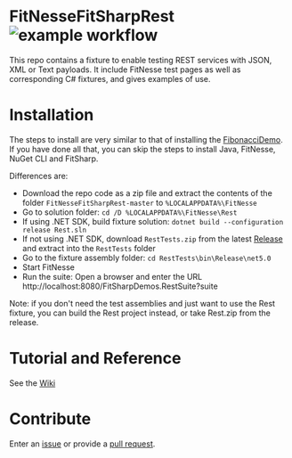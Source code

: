 # FitNesseFitSharpRest ![example workflow](https://github.com/essenius/FitNesseFitSharpRest/actions/workflows/fitsharp-rest-ci.yml/badge.svg)
This repo contains a fixture to enable testing REST services with JSON, XML or Text payloads. It include FitNesse test pages as well as 
corresponding C# fixtures, and gives examples of use.

# Installation
The steps to install are very similar to that of installing the [FibonacciDemo](../../../FitNesseFitSharpFibonacciDemo). If you have done all that, you can skip the steps to install Java, FitNesse, NuGet CLI and FitSharp.

Differences are:
* Download the repo code as a zip file and extract the contents of the folder `FitNesseFitSharpRest-master` to `%LOCALAPPDATA%\FitNesse` 
* Go to solution folder: `cd /D %LOCALAPPDATA%\FitNesse\Rest`
* If using .NET SDK, build fixture solution: `dotnet build --configuration release Rest.sln`
* If not using .NET SDK, download `RestTests.zip` from the latest [Release](../../releases) and extract into the `RestTests` folder
* Go to the fixture assembly folder: `cd RestTests\bin\Release\net5.0`
* Start FitNesse 
* Run the suite: Open a browser and enter the URL http://localhost:8080/FitSharpDemos.RestSuite?suite

Note: if you don't need the test assemblies and just want to use the Rest fixture, you can build the Rest project instead, or take Rest.zip from the release.

# Tutorial and Reference
See the [Wiki](../../wiki)

# Contribute
Enter an [issue](../../issues) or provide a [pull request](../../pulls). 
